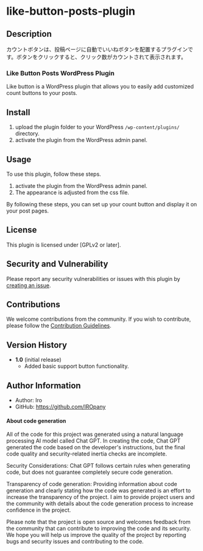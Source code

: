 # like-button-posts-plugin
## Description

カウントボタンは、投稿ページに自動でいいねボタンを配置するプラグインです。ボタンをクリックすると、クリック数がカウントされて表示されます。

### Like Button Posts WordPress Plugin

Like button is a WordPress plugin that allows you to easily add customized count buttons to your posts.

## Install

1. upload the plugin folder to your WordPress `/wp-content/plugins/` directory.
2. activate the plugin from the WordPress admin panel.

## Usage

To use this plugin, follow these steps.

1. activate the plugin from the WordPress admin panel.
2. The appearance is adjusted from the css file.
   
By following these steps, you can set up your count button and display it on your post pages.


## License

This plugin is licensed under [GPLv2 or later].

## Security and Vulnerability

Please report any security vulnerabilities or issues with this plugin by [creating an issue](https://github.com/IROpany/support_button/issues).

## Contributions

We welcome contributions from the community. If you wish to contribute, please follow the [Contribution Guidelines](https://github.com/IROpany/shortcode-slider-posts-plugin/blob/main/CONTRIBUTING.md).

## Version History

- **1.0** (initial release)
  - Added basic support button functionality.

## Author Information

- Author: Iro
- GitHub: 
https://github.com/IROpany

#### About code generation

All of the code for this project was generated using a natural language processing AI model called Chat GPT. In creating the code, Chat GPT generated the code based on the developer's instructions, but the final code quality and security-related inertia checks are incomplete.

Security Considerations: Chat GPT follows certain rules when generating code, but does not guarantee completely secure code generation.

Transparency of code generation: Providing information about code generation and clearly stating how the code was generated is an effort to increase the transparency of the project. I aim to provide project users and the community with details about the code generation process to increase confidence in the project.

Please note that the project is open source and welcomes feedback from the community that can contribute to improving the code and its security. We hope you will help us improve the quality of the project by reporting bugs and security issues and contributing to the code.
